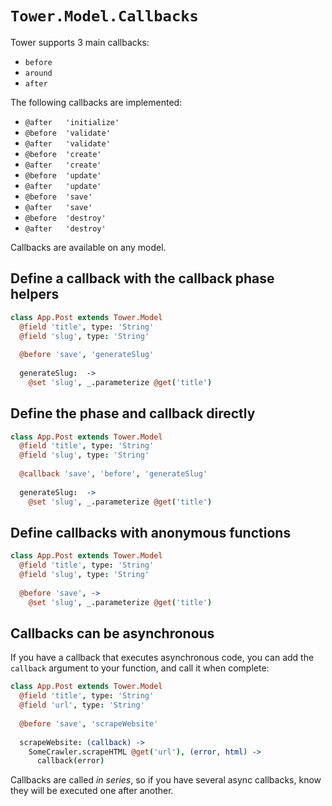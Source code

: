 # `Tower.Model.Callbacks`

Tower supports 3 main callbacks:

- `before`
- `around`
- `after`

The following callbacks are implemented:

- `@after   'initialize'`
- `@before  'validate'`
- `@after   'validate'`
- `@before  'create'`
- `@after   'create'`
- `@before  'update'`
- `@after   'update'`
- `@before  'save'`
- `@after   'save'`
- `@before  'destroy'`
- `@after   'destroy'`

Callbacks are available on any model.

## Define a callback with the callback phase helpers

``` coffeescript
class App.Post extends Tower.Model
  @field 'title', type: 'String'
  @field 'slug', type: 'String'
  
  @before 'save', 'generateSlug'
  
  generateSlug:  ->
    @set 'slug', _.parameterize @get('title')
```

## Define the phase and callback directly

``` coffeescript
class App.Post extends Tower.Model
  @field 'title', type: 'String'
  @field 'slug', type: 'String'
  
  @callback 'save', 'before', 'generateSlug'
  
  generateSlug:  ->
    @set 'slug', _.parameterize @get('title')
```

## Define callbacks with anonymous functions

``` coffeescript
class App.Post extends Tower.Model
  @field 'title', type: 'String'
  @field 'slug', type: 'String'
  
  @before 'save', ->
    @set 'slug', _.parameterize @get('title')
```

## Callbacks can be asynchronous

If you have a callback that executes asynchronous code, you can add the `callback` argument to your function, and call it when complete:

``` coffeescript
class App.Post extends Tower.Model
  @field 'title', type: 'String'
  @field 'url', type: 'String'
  
  @before 'save', 'scrapeWebsite'
  
  scrapeWebsite: (callback) ->
    SomeCrawler.scrapeHTML @get('url'), (error, html) ->
      callback(error)
```

Callbacks are called _in series_, so if you have several async callbacks, know they will be executed one after another.